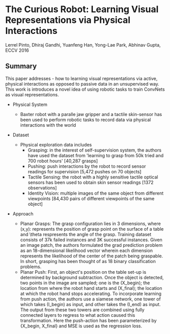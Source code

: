 # The Curious Robot: Learning Visual Representations via Physical Interactions

Lerrel Pinto, Dhiraj Gandhi, Yuanfeng Han, Yong-Lae Park, Abhinav Gupta, ECCV 2016


## Summary

This paper addresses - how to learning visual representations via active, physical interactions as opposed to passive data in an unsupervised way. This work is introduces a novel idea of using robotic tasks to train ConvNets as visual representations.

- Physical System
  - Baxter robot with a paralle jaw gripper and a tactile skin-sensor has been used to perform robotic tasks to record data via physical interactions with the world

- Dataset
  - Physical exploration data includes
    * Grasping: in the interest of self-supervision system, the authors have used the dataset from 'learning to grasp from 50k tried and 700 robot hours' [40,287 grasps]
    * Pushing: push interactions by the robot to record sensor readings for supervision [5,472 pushes on 70 objects]
    * Tactile Sensing: the robot with a highly sensitive tactile optical sensors has been used to obtain skin sensor readings [1372 observations]
    * Identity Vision: multiple images of the same object from different viewpoints [84,430 pairs of different viewpoints of the same object] 
    
- Approach
  * Planar Grasps: The grasp configuration lies in 3 dimensions, where (x,y): represents the position of grasp point on the surface of a table and \theta respresents the angle of the grasp. Training dataset consists of 37k failed instances and 3K successful instances. 
  Given an image patch, the authors formulated the grad prediction problem as an 18-dimensional likelihood vector wherein each dimension represents the likelihood of the center of the patch being graspable. In short, grasping has been thought of as 18 binary classification problems.
  * Planar Push: First, an object's position on the table set-up is determined by background subtraction. Once the object is detected, two points in the image are sampled; one is the (X_begin); the location from where the robot hand starts and (X_final); the location at which the robot hand stops accelerating.
  To incorporate learning from push action, the authors use a siamese network, one tower of which takes (I_begin) as input, and other takes the (I_end) as input. The output from these two towers are combined using fully connected layers to regress to what action caused this transformation. Here the push-action has been parameterized by {X_begin, X_final} and MSE is used as the regression loss. 
